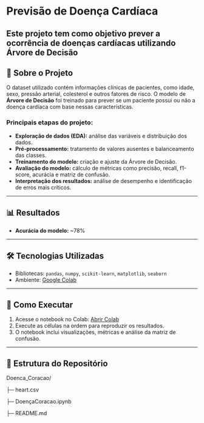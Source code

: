 # Previsão de Doença Cardíaca

Este projeto tem como objetivo **prever a ocorrência de doenças cardíacas** utilizando **Árvore de Decisão**
---

## 🔹 Sobre o Projeto

O dataset utilizado contém informações clínicas de pacientes, como idade, sexo, pressão arterial, colesterol e outros fatores de risco. O modelo de **Árvore de Decisão** foi treinado para prever se um paciente possui ou não a doença cardíaca com base nessas características.

### Principais etapas do projeto:
- **Exploração de dados (EDA):** análise das variáveis e distribuição dos dados.  
- **Pré-processamento:** tratamento de valores ausentes e balanceamento das classes.  
- **Treinamento do modelo:** criação e ajuste da Árvore de Decisão.  
- **Avaliação do modelo:** cálculo de métricas como precisão, recall, f1-score, acurácia e matriz de confusão.  
- **Interpretação dos resultados:** análise de desempenho e identificação de erros mais críticos.

---

## 📊 Resultados

- **Acurácia do modelo:** ~78%  

---

## 🛠 Tecnologias Utilizadas
  
- Bibliotecas: `pandas`, `numpy`, `scikit-learn`, `matplotlib`, `seaborn`  
- Ambiente: [Google Colab](https://colab.research.google.com/drive/1qOy4sVFBzozHf6rp-mkZjzDodMNBPjPs?usp=sharing)

---

## 🚀 Como Executar

1. Acesse o notebook no Colab: [Abrir Colab](https://colab.research.google.com/drive/1qOy4sVFBzozHf6rp-mkZjzDodMNBPjPs?usp=sharing)  
2. Execute as células na ordem para reproduzir os resultados.  
3. O notebook inclui visualizações, métricas e análise da matriz de confusão.

---

## 📂 Estrutura do Repositório
Doenca_Coracao/

├─ heart.csv 

├─ DoençaCoracao.ipynb

├─ README.md
